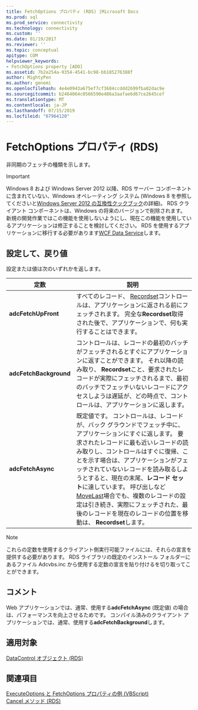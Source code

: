 ```yaml
---
title: FetchOptions プロパティ (RDS) |Microsoft Docs
ms.prod: sql
ms.prod_service: connectivity
ms.technology: connectivity
ms.custom: ''
ms.date: 01/19/2017
ms.reviewer: ''
ms.topic: conceptual
apitype: COM
helpviewer_keywords:
- FetchOptions property [ADO]
ms.assetid: 7b2e254a-9354-4541-bc98-bb185276388f
author: MightyPen
ms.author: genemi
ms.openlocfilehash: 4e4e0943a675ef7cf3684ccddd2699fba02dac9e
ms.sourcegitcommit: b2464064c0566590e486a3aafae6d67ce2645cef
ms.translationtype: MT
ms.contentlocale: ja-JP
ms.lasthandoff: 07/15/2019
ms.locfileid: "67964120"
---
```

# <a name="fetchoptions-property-rds"></a>FetchOptions プロパティ (RDS)
非同期のフェッチの種類を示します。  
  
> [!IMPORTANT]
>  Windows 8 および Windows Server 2012 以降、RDS サーバー コンポーネントに含まれていない、Windows オペレーティング システム (Windows 8 を参照してくださいと[Windows Server 2012 の互換性クックブック](https://www.microsoft.com/download/details.aspx?id=27416)の詳細)。 RDS クライアント コンポーネントは、Windows の将来のバージョンで削除されます。 新規の開発作業ではこの機能を使用しないようにし、現在この機能を使用しているアプリケーションは修正することを検討してください。 RDS を使用するアプリケーションに移行する必要があります[WCF Data Service](https://go.microsoft.com/fwlink/?LinkId=199565)します。  
  
## <a name="setting-and-return-values"></a>設定して、戻り値  
 設定または値は次のいずれかを返します。  
  
|定数|説明|  
|--------------|-----------------|  
|**adcFetchUpFront**|すべてのレコード、 [Recordset](../../../ado/reference/ado-api/recordset-object-ado.md)コントロールは、アプリケーションに返される前にフェッチされます。 完全な**Recordset**取得された後で、アプリケーションで、何も実行することはできます。|  
|**adcFetchBackground**|コントロールは、レコードの最初のバッチがフェッチされるとすぐにアプリケーションに返すことができます。 それ以降の読み取り、 **Recordset**こと、要求されたレコードが実際にフェッチされるまで、最初のバッチでフェッチいないレコードにアクセスしようは遅延が、どの時点で、コントロールは、アプリケーションに返します。|  
|**adcFetchAsync**|既定値です。 コントロールは、レコードが、バック グラウンドでフェッチ中に、アプリケーションにすぐに返します。 要求されたレコードに最も近いレコードの読み取りし、コントロールはすぐに復帰、ことを示す場合は、アプリケーションがフェッチされていないレコードを読み取るしようとすると、現在の末尾、**レコード セット**に達しています。 呼び出しなど[MoveLast](../../../ado/reference/rds-api/movefirst-movelast-movenext-and-moveprevious-methods-rds.md)場合でも、複数のレコードの設定は引き続き、実際にフェッチされた、最後のレコードを現在のレコードの位置を移動は、 **Recordset**します。|  
  
> [!NOTE]
>  これらの定数を使用するクライアント側実行可能ファイルには、それらの宣言を提供する必要があります。 RDS ライブラリの既定のインストール フォルダーにあるファイル Adcvbs.inc から使用する定数の宣言を貼り付けるを切り取ってことができます。  
  
## <a name="remarks"></a>コメント  
 Web アプリケーションでは、通常、使用する**adcFetchAsync** (既定値) の場合は、パフォーマンスを向上させるためです。 コンパイル済みのクライアント アプリケーションでは、通常、使用する**adcFetchBackground**します。  
  
## <a name="applies-to"></a>適用対象  
 [DataControl オブジェクト (RDS)](../../../ado/reference/rds-api/datacontrol-object-rds.md)  
  
## <a name="see-also"></a>関連項目  
 [ExecuteOptions と FetchOptions プロパティの例 (VBScript)](../../../ado/reference/rds-api/executeoptions-and-fetchoptions-properties-example-vbscript.md)   
 [Cancel メソッド (RDS)](../../../ado/reference/rds-api/cancel-method-rds.md)


